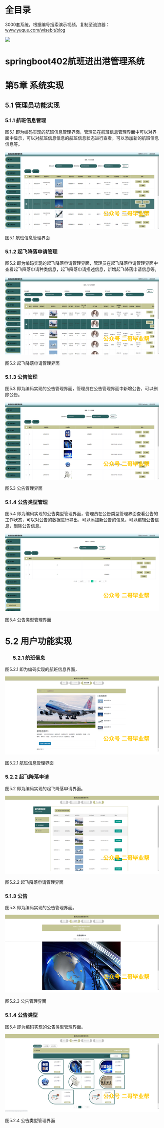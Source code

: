 # 全目录

3000套系统，根据编号搜索演示视频，复制至流浪器：www.yuque.com/wisebit/blog


![](https://bitwise.oss-cn-heyuan.aliyuncs.com/2024/11/06/qq_wechat.png)

# springboot402航班进出港管理系统

# 第5章 系统实现

## 5.1 管理员功能实现
### 5.1.1 航班信息管理
图5.1 即为编码实现的航班信息管理界面，管理员在航班信息管理界面中可以对界面中显示，可以对航班信息信息的航班信息状态进行查看，可以添加新的航班信息信息等。

![](/md/blog.011.png)

图5.1 航班信息管理界面
### 5.1.2 起飞降落申请管理
图5.2 即为编码实现的起飞降落申请管理界面，管理员在起飞降落申请管理界面中查看起飞降落申请种类信息，起飞降落申请描述信息，新增起飞降落申请信息等。

![](/md/blog.012.png)

图5.2 起飞降落申请管理界面
### 5.1.3 公告管理
图5.3 即为编码实现的公告管理界面，管理员在公告管理界面中新增公告，可以删除公告。

![](/md/blog.013.png)

图5.3 公告管理界面
### 5.1.4 公告类型管理
图5.4 即为编码实现的公告类型管理界面，管理员在公告类型管理界面查看公告的工作状态，可以对公告的数据进行导出，可以添加新公告的信息，可以编辑公告信息，删除公告信息。

![](/md/blog.014.png)

图5.4 公告类型管理界面
# 5.2 用户功能实现
### `	`5.2.1 航班信息
图5.2.1 即为编码实现的航班信息界面，

![](/md/blog.015.png)

图5.2.1 航班信息管理界面
### 5.2.2 起飞降落申请
图5.2 即为编码实现的起飞降落申请界面。

![](/md/blog.016.png)

图5.2.2 起飞降落申请管理界面
### 5.1.3 公告
图5.3 即为编码实现的公告管理界面。

![](/md/blog.017.png)

图5.2.3 公告管理界面
### 5.1.4 公告类型
图5.4 即为编码实现的公告类型管理界面。

![](/md/blog.018.png)

图5.2.4 公告类型管理界面

# 









